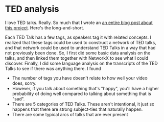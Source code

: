 # TED analysis

I love TED talks. Really. So much that I wrote an [an entire blog post about this project](http://projects.rajshrimali.com/2018/03/ted-analysis.html). Here's the long-and-short. 

Each TED Talk has a few tags, as speakers tag it with related concepts. I realized that these tags could be used to construct a network of TED talks, and that network could be used to understand TED Talks in a way that had not previously been done. So, I first did some basic 
data analysis on the talks, and then linked them together with NetworkX to see what I could discover. Finally, I did some language analysis 
on the transcripts of the TED Talks to see if there was anything there. I found 

- The number of tags you have doesn't relate to how well your video does, sorry. 
- However, if you talk about something that's "happy", you'll have a higher probability of doing well compared to talking about something that is "sad". 
- There are 5 categories of TED Talks. These aren't intentional, it just so happens that there are strong subject-ties that naturally happen. 
- There are some typical arcs of talks that are ever present

